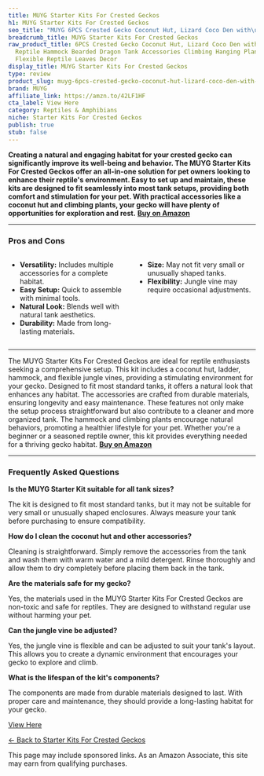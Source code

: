 ```yaml
---
title: MUYG Starter Kits For Crested Geckos
h1: MUYG Starter Kits For Crested Geckos
seo_title: "MUYG 6PCS Crested Gecko Coconut Hut, Lizard Coco Den with\u2026"
breadcrumb_title: MUYG Starter Kits For Crested Geckos
raw_product_title: 6PCS Crested Gecko Coconut Hut, Lizard Coco Den with Ladder and
  Reptile Hammock Bearded Dragon Tank Accessories Climbing Hanging Plants Jungle Vine
  Flexible Reptile Leaves Decor
display_title: MUYG Starter Kits For Crested Geckos
type: review
product_slug: muyg-6pcs-crested-gecko-coconut-hut-lizard-coco-den-with-ladder-and-rep-9943214d
brand: MUYG
affiliate_link: https://amzn.to/42LF1HF
cta_label: View Here
category: Reptiles & Amphibians
niche: Starter Kits For Crested Geckos
publish: true
stub: false
---
```


<div id="intro" class="full-width">
  <p><strong>Creating a natural and engaging habitat for your crested gecko can significantly improve its well-being and behavior. The MUYG Starter Kits For Crested Geckos offer an all-in-one solution for pet owners looking to enhance their reptile's environment. Easy to set up and maintain, these kits are designed to fit seamlessly into most tank setups, providing both comfort and stimulation for your pet. With practical accessories like a coconut hut and climbing plants, your gecko will have plenty of opportunities for exploration and rest.</strong> <a href="https://amzn.to/42LF1HF" rel="nofollow sponsored noopener" target="_blank"><strong>Buy on Amazon</strong></a></p>
</div>

<hr />
<h3 id="pros-cons">Pros and Cons</h3>
<div class="pc-grid" style="display:grid;grid-template-columns:1fr 1fr;gap:16px;">
  <ul>
    <li><strong>Versatility:</strong> Includes multiple accessories for a complete habitat.</li>
    <li><strong>Easy Setup:</strong> Quick to assemble with minimal tools.</li>
    <li><strong>Natural Look:</strong> Blends well with natural tank aesthetics.</li>
    <li><strong>Durability:</strong> Made from long-lasting materials.</li>
  </ul>
  <ul>
    <li><strong>Size:</strong> May not fit very small or unusually shaped tanks.</li>
    <li><strong>Flexibility:</strong> Jungle vine may require occasional adjustments.</li>
  </ul>
</div>
<hr />

<div class="full-width">
  <p>The MUYG Starter Kits For Crested Geckos are ideal for reptile enthusiasts seeking a comprehensive setup. This kit includes a coconut hut, ladder, hammock, and flexible jungle vines, providing a stimulating environment for your gecko. Designed to fit most standard tanks, it offers a natural look that enhances any habitat. The accessories are crafted from durable materials, ensuring longevity and easy maintenance. These features not only make the setup process straightforward but also contribute to a cleaner and more organized tank. The hammock and climbing plants encourage natural behaviors, promoting a healthier lifestyle for your pet. Whether you're a beginner or a seasoned reptile owner, this kit provides everything needed for a thriving gecko habitat. <a href="https://amzn.to/42LF1HF" rel="nofollow sponsored noopener" target="_blank"><strong>Buy on Amazon</strong></a></p>
</div>

<hr />
<h3 id="faqs">Frequently Asked Questions</h3>

<p><strong>Is the MUYG Starter Kit suitable for all tank sizes?</strong></p>
<p>The kit is designed to fit most standard tanks, but it may not be suitable for very small or unusually shaped enclosures. Always measure your tank before purchasing to ensure compatibility.</p>

<p><strong>How do I clean the coconut hut and other accessories?</strong></p>
<p>Cleaning is straightforward. Simply remove the accessories from the tank and wash them with warm water and a mild detergent. Rinse thoroughly and allow them to dry completely before placing them back in the tank.</p>

<p><strong>Are the materials safe for my gecko?</strong></p>
<p>Yes, the materials used in the MUYG Starter Kits For Crested Geckos are non-toxic and safe for reptiles. They are designed to withstand regular use without harming your pet.</p>

<p><strong>Can the jungle vine be adjusted?</strong></p>
<p>Yes, the jungle vine is flexible and can be adjusted to suit your tank's layout. This allows you to create a dynamic environment that encourages your gecko to explore and climb.</p>

<p><strong>What is the lifespan of the kit's components?</strong></p>
<p>The components are made from durable materials designed to last. With proper care and maintenance, they should provide a long-lasting habitat for your gecko.</p>
<p><a class="btn" href="https://amzn.to/42LF1HF" target="_blank" rel="nofollow sponsored noopener">View Here</a></p>
<p><a href="/roundups/reptiles-amphibians/starter-kits-for-crested-geckos/">← Back to Starter Kits For Crested Geckos</a></p>
<aside class="disclosure">This page may include sponsored links. As an Amazon Associate, this site may earn from qualifying purchases.</aside>
